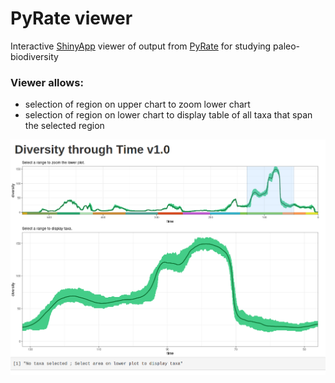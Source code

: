 # PyRate viewer #
Interactive [ShinyApp](https://shiny.posit.co/) viewer of output from [PyRate](https://github.com/dsilvestro/PyRate) for studying paleo-biodiversity

### Viewer allows: ###

* selection of region on upper chart to zoom lower chart
* selection of region on lower chart to display table of all taxa that span the selected region

![screenshot of PyRate viewer](https://github.com/wrf/oceanography_scripts/blob/master/pyrate_viewer/pyrate_viewer_screenshot_w_data.png)


